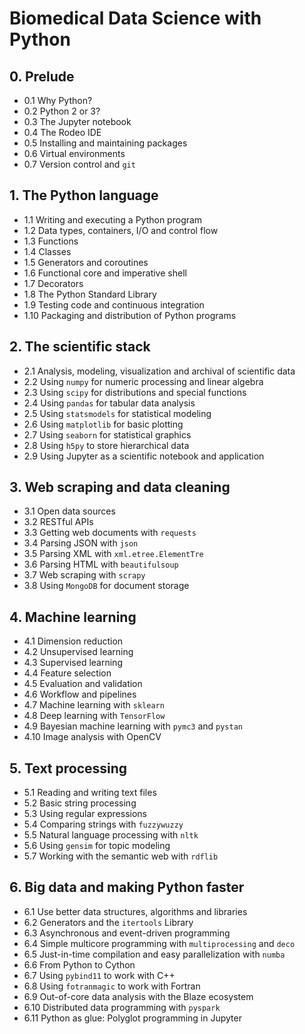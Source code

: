 # Biomedical Data Science with Python

## 0. Prelude

- 0.1 Why Python?
- 0.2 Python 2 or 3?
- 0.3 The Jupyter notebook
- 0.4 The Rodeo IDE
- 0.5 Installing and maintaining packages
- 0.6 Virtual environments
- 0.7 Version control and `git`

## 1. The Python language

- 1.1 Writing and executing a Python program
- 1.2 Data types, containers, I/O and control flow
- 1.3 Functions
- 1.4 Classes
- 1.5 Generators and coroutines
- 1.6 Functional core and imperative shell
- 1.7 Decorators
- 1.8 The Python Standard Library
- 1.9 Testing code and continuous integration
- 1.10 Packaging and distribution of Python programs

## 2. The scientific stack

- 2.1 Analysis, modeling, visualization and archival of scientific data
- 2.2 Using `numpy` for numeric processing and linear algebra
- 2.3 Using `scipy` for distributions and special functions
- 2.4 Using `pandas` for tabular data analysis
- 2.5 Using `statsmodels` for statistical modeling
- 2.6 Using `matplotlib` for basic plotting
- 2.7 Using `seaborn` for statistical graphics
- 2.8 Using `h5py` to store hierarchical data
- 2.9 Using Jupyter as a scientific notebook and application

## 3. Web scraping and data cleaning

- 3.1 Open data sources
- 3.2 RESTful APIs
- 3.3 Getting web documents with `requests`
- 3.4 Parsing JSON with `json`
- 3.5 Parsing XML with `xml.etree.ElementTre`
- 3.6 Parsing HTML with `beautifulsoup`
- 3.7 Web scraping with `scrapy`
- 3.8 Using `MongoDB` for document storage

## 4. Machine learning

- 4.1 Dimension reduction
- 4.2 Unsupervised learning
- 4.3 Supervised learning
- 4.4 Feature selection
- 4.5 Evaluation and validation
- 4.6 Workflow and pipelines
- 4.7 Machine learning with `sklearn`
- 4.8 Deep learning with `TensorFlow`
- 4.9 Bayesian machine learning with `pymc3` and `pystan`
- 4.10 Image analysis with OpenCV

## 5. Text processing

- 5.1 Reading and writing text files
- 5.2 Basic string processing
- 5.3 Using regular expressions
- 5.4 Comparing strings with `fuzzywuzzy`
- 5.5 Natural language processing with `nltk`
- 5.6 Using `gensim` for topic modeling
- 5.7 Working with the semantic web with `rdflib`

## 6. Big data and making Python faster

- 6.1 Use better data structures, algorithms and libraries
- 6.2 Generators and the `itertools` Library
- 6.3 Asynchronous and event-driven programming
- 6.4 Simple multicore programming with `multiprocessing` and `deco`
- 6.5 Just-in-time compilation and easy parallelization with `numba`
- 6.6 From Python to Cython
- 6.7 Using `pybind11` to work with C++
- 6.8 Using `fotranmagic` to work with Fortran
- 6.9 Out-of-core data analysis with the Blaze ecosystem
- 6.10 Distributed data programming with `pyspark`
- 6.11 Python as glue: Polyglot programming in Jupyter
